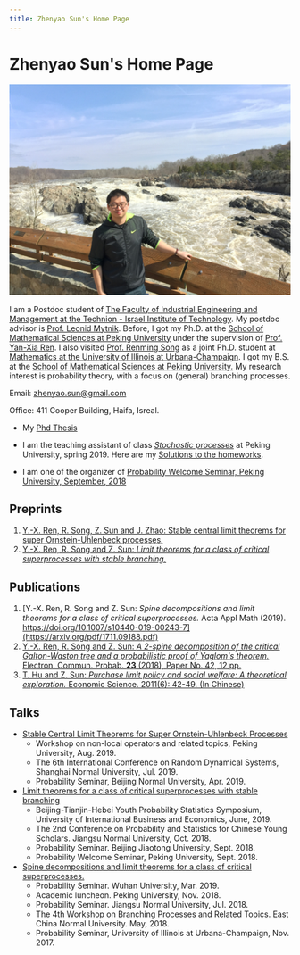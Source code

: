 ```yaml
---
title: Zhenyao Sun's Home Page
---
```


# Zhenyao Sun's Home Page

![selfie](selfie.jpg)



I am a Postdoc student of [The Faculty of Industrial Engineering and Management at the Technion - Israel Institute of Technology](https://web.iem.technion.ac.il/en/programs/undergraduate/industrial-engineering-and-management/about.html). My postdoc advisor is [Prof. Leonid Mytnik](https://web.iem.technion.ac.il/en/people/userprofile/leonidm.html). Before, I got my Ph.D. at the [School of Mathematical Sciences at Peking University](http://www.math.pku.edu.cn/en) under the supervision of [Prof. Yan-Xia Ren](http://www.math.pku.edu.cn/teachers/renyx/indexE.htm). I also visited [Prof. Renming Song](https://faculty.math.illinois.edu/~rsong/) as a joint Ph.D. student at [Mathematics at the University of Illinois at Urbana-Champaign](https://math.illinois.edu/). I got my B.S. at the [School of Mathematical Sciences at Peking University.](http://www.math.pku.edu.cn/en) My research interest is probability theory, with a focus on (general) branching processes. 

Email: zhenyao.sun@gmail.com

Office: 411 Cooper Building, Haifa, Isreal.

- My [Phd Thesis](https://someonedomath.github.io/MyPkuPhdThesis/doc/example/thesis.pdf)

- I am the teaching assistant of class [*Stochastic processes*](http://www.math.pku.edu.cn/teachers/dayue/Homepage/instruction.htm) at Peking University, spring 2019. Here are my [Solutions to the homeworks](Files/HW.html).
- I am one of the organizer of [Probability Welcome Seminar, Peking University, September, 2018](Files/Prob_Welcome_Seminar.html)

## Preprints

1. [Y.-X. Ren, R. Song, Z. Sun and J. Zhao: Stable central limit theorems for super Ornstein-Uhlenbeck processes.](https://arxiv.org/pdf/1903.03751v1.pdf)
2. [Y.-X. Ren, R. Song and Z. Sun: *Limit theorems for a class of critical superprocesses with stable branching.*](https://arxiv.org/pdf/1807.02837.pdf)

## Publications

1. [Y.-X. Ren, R. Song and Z. Sun: *Spine decompositions and limit theorems for a class of critical superprocesses.* Acta Appl Math (2019). https://doi.org/10.1007/s10440-019-00243-7](https://arxiv.org/pdf/1711.09188.pdf)
2. [Y.-X. Ren, R. Song and Z. Sun: *A 2-spine decomposition of the critical Galton-Waston tree and a probabilistic proof of Yaglom's theorem.* Electron. Commun. Probab. **23** (2018), Paper No. 42, 12 pp. ](https://arxiv.org/pdf/1706.07125.pdf)
3. [T. Hu and Z. Sun: *Purchase limit policy and social welfare: A theoretical exploration.*  Economic Science. 2011(6): 42-49. (In Chinese)](Files/胡2011限购.pdf)

## Talks

- [Stable Central Limit Theorems for Super Ornstein-Uhlenbeck Processes](http://someonedomath.github.io/StableSuperCLT/representation/representation.pdf)
  - Workshop on non-local operators and related topics, Peking University, Aug. 2019.
  - The 6th International Conference on Random Dynamical Systems, Shanghai Normal University, Jul. 2019.
  - Probability Seminar, Beijing Normal University, Apr. 2019.
- [Limit theorems for a class of critical superprocesses with stable branching](Files/2018JSNU.pdf) 
  - Beijing-Tianjin-Hebei Youth Probability Statistics Symposium, University of International Business and Economics, June, 2019.
  - The 2nd Conference on Probability and Statistics for Chinese Young Scholars. Jiangsu Normal University, Oct. 2018.
  - Probability Seminar. Beijing Jiaotong University, Sept. 2018.
  - Probability Welcome Seminar, Peking University, Sept. 2018.
- [Spine decompositions and limit theorems for a class of critical superprocesses.](Files/RenSongSun2018Spine.pdf)
  - Probability Seminar. Wuhan University, Mar. 2019.
  - Academic luncheon. Peking University, Nov. 2018.
  - Probability Seminar. Jiangsu Normal University, Jul. 2018.
  - The 4th Workshop on Branching Processes and Related Topics. East China Normal University. May, 2018.
  - Probability Seminar, University of Illinois at Urbana-Champaign, Nov. 2017.

<!-- Go to www.addthis.com/dashboard to customize your tools --> <script type="text/javascript" src="//s7.addthis.com/js/300/addthis_widget.js#pubid=ra-59f27a8ff1558d6f"></script> 